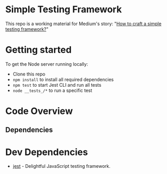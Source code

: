 # Simple Testing Framework

This repo is a working material for Medium's story: "[How to craft a simple testing framework?](how-to-craft-a-simple-testing-framework-1060e9e9ffa3)"

# Getting started

To get the Node server running locally:

-  Clone this repo
-  `npm install` to install all required dependencies
-  `npm test` to start Jest CLI and run all tests
-  `node __tests_/*` to run a specific test

# Code Overview

## Dependencies

# Dev Dependencies

-  [jest](https://www.npmjs.com/package/jest) - Delightful JavaScript testing framework.
